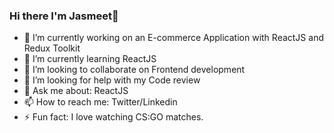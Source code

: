### Hi there I'm Jasmeet👋


- 🔭 I’m currently working on an E-commerce Application with ReactJS and Redux Toolkit
- 🌱 I’m currently learning ReactJS
- 👯 I’m looking to collaborate on Frontend development
- 🤔 I’m looking for help with my Code review
- 💬 Ask me about: ReactJS
- 📫 How to reach me: Twitter/Linkedin
- ⚡ Fun fact: I love watching CS:GO matches. 
